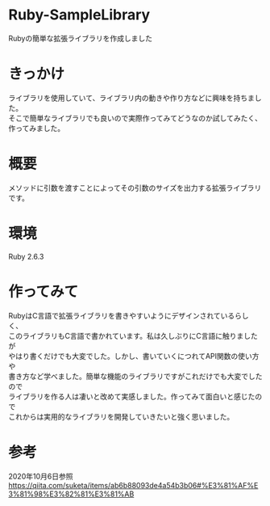 # Ruby-SampleLibrary
Rubyの簡単な拡張ライブラリを作成しました

# きっかけ
ライブラリを使用していて、ライブラリ内の動きや作り方などに興味を持ちました。  
そこで簡単なライブラリでも良いので実際作ってみてどうなのか試してみたく、作ってみました。

# 概要
メソッドに引数を渡すことによってその引数のサイズを出力する拡張ライブラリです。

# 環境
Ruby 2.6.3

# 作ってみて
RubyはC言語で拡張ライブラリを書きやすいようにデザインされているらしく、  
このライブラリもC言語で書かれています。私は久しぶりにC言語に触りましたが  
やはり書くだけでも大変でした。しかし、書いていくにつれてAPI関数の使い方や  
書き方など学べました。簡単な機能のライブラリですがこれだけでも大変でしたので  
ライブラリを作る人は凄いと改めて実感しました。作ってみて面白いと感じたので  
これからは実用的なライブラリを開発していきたいと強く思いました。

# 参考
2020年10月6日参照  
https://qiita.com/suketa/items/ab6b88093de4a54b3b06#%E3%81%AF%E3%81%98%E3%82%81%E3%81%AB
